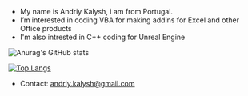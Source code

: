 - My name is Andriy Kalysh, i am from Portugal.
- I’m interested in coding VBA for making addins for Excel and other Office products
- I'm also intrested in C++ coding for Unreal Engine

![Anurag's GitHub stats](https://github-readme-stats.vercel.app/api?username=mad-ben&show_icons=true&theme=tokyonight)

[![Top Langs](https://github-readme-stats.vercel.app/api/top-langs/?username=mad-ben&layout=compact&theme=tokyonight)](https://github.com/anuraghazra/github-readme-stats)

- Contact: andriy.kalysh@gmail.com
